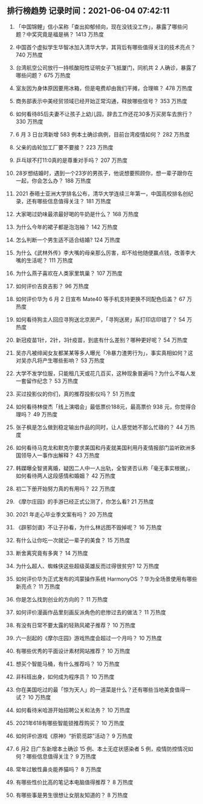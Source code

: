 
## 排行榜趋势 记录时间：2021-06-04 07:42:11
  
  1. 「中国锦鲤」信小呆称「查出抑郁倾向，现在没钱没工作」，暴露了哪些问题？中奖究竟是福是祸？ 1413 万热度
    
  2. 中国首个虚拟学生华智冰加入清华大学，其背后有哪些值得关注的技术亮点？ 740 万热度
    
  3. 台湾航空公司放行一持核酸阳性证明女子飞抵厦门，同机共 2 人确诊，暴露了哪些问题？ 675 万热度
    
  4. 室友因为身体原因要用冰箱，但是电费却由我们平摊，合理嘛？ 478 万热度
    
  5. 商务部表示中美经贸领域已经开始正常沟通，释放哪些信号？ 353 万热度
    
  6. 如何看待85后夫妻不让孩子上幼儿园，辞去工作还花30多万买房车去旅行？ 330 万热度
    
  7. 6 月 3 日台湾新增 583 例本土确诊病例，目前台湾疫情如何？ 282 万热度
    
  8. 父亲的齿轮加工厂要不要接？ 223 万热度
    
  9. 乒乓球不打11:0真的是尊重对手吗？ 207 万热度
    
  10. 28岁想结婚时，遇到一个23岁的男孩子，他说想要照顾你，想一辈子跟你在一起，你会怎么办？ 188 万热度
    
  11. 2021 泰晤士亚洲大学排名公布，清华大学连续三年第一，中国高校排名创纪录，还有哪些信息值得关注？ 181 万热度
    
  12. 大家喝过奶味最浓最好喝的牛奶是什么？ 168 万热度
    
  13. 为什么今年的裙子都是泡泡袖？ 142 万热度
    
  14. 怎么判断一个男生适不适合结婚? 124 万热度
    
  15. 为什么《武林外传》李大嘴的母亲那么厉害，却不给他随便赢点钱，改善李大嘴的生活呢？ 111 万热度
    
  16. 为什么燕子喜欢在人类家里筑巢？ 107 万热度
    
  17. 如何评价吉良吉影？ 96 万热度
    
  18. 如何评价华为 6 月 2 日宣布 Mate40 等手机支持更换不同配色后盖？ 67 万热度
    
  19. 如何看待狗主人回应寻狗送北京房产，「寻狗送房」系打印店印错了？ 54 万热度
    
  20. 新冠疫苗1针，2针，3针疫苗，到底有什么差别？哪种更好呢？ 54 万热度
    
  21. 吴亦凡被绯闻女友都某某等多人曝光「冷暴力渣男行为」，事实真相如何？这对吴亦凡将产生哪些影响？ 53 万热度
    
  22. 大学不发学位服，只能租几天或花几百买，这种现象普遍吗？为什么不每人发一套留作纪念？ 53 万热度
    
  23. 买过投影仪的你们，真的推荐投影仪吗？ 51 万热度
    
  24. 如何看待林俊杰「线上演唱会」最低票价188元，最高票价 938 元，你觉得合理吗？ 49 万热度
    
  25. 张子枫是怎么做到稳定输出作品的同时，让人感觉她不那么忙碌的？ 44 万热度
    
  26. 如何看待马克龙和默克尔要求美国和丹麦就美国利用丹麦情报部门监听欧洲多国领导人一事作出解释？ 43 万热度
    
  27. 韩媒曝全智贤离婚，疑因二人中一人出轨，全智贤否认称「毫无事实根据」，如何看待两人这段感情和婚姻？ 42 万热度
    
  28. 初二下册开始努力真的有用吗？ 22 万热度
    
  29. 《摩尔庄园》的手游已经正式公测了，你怎么看? 21 万热度
    
  30. 2021 年走心毕业季文案有吗？ 20 万热度
    
  31. 《辟邪剑谱》不让子孙看，为什么林远图不毁掉呢？ 16 万热度
    
  32. 有什么让你吃一次就记一辈子的美食？ 15 万热度
    
  33. 断舍离究竟有多爽？ 14 万热度
    
  34. 为什么超人、蜘蛛侠这些超级英雄反而过得很贫穷? 12 万热度
    
  35. 如何评价华为正式发布的鸿蒙操作系统 HarmonyOS ？华为全场景使用有哪些新亮点？ 11 万热度
    
  36. 你是怎么找到创业的方向的？ 11 万热度
    
  37. 如何评价漫画作品里刻画反派角色的悲惨过去的做法？ 11 万热度
    
  38. 有没有日常不要太露的轻熟风裙子推荐？ 10 万热度
    
  39. 六一刮起的《摩尔庄园》游戏热度会超过一个月吗？ 10 万热度
    
  40. 有哪些优秀的平面设计素材网站推荐？ 10 万热度
    
  41. 想买个智能马桶，有什么推荐吗？ 10 万热度
    
  42. 非科班出身，如何成为程序员？ 10 万热度
    
  43. 你在美国吃过的最「惊为天人」的一道菜是什么？还有哪些当地美食值得一试？ 10 万热度
    
  44. 如何看待米哈游开始招聘公关和法务？ 10 万热度
    
  45. 2021年618有哪些智能锁推荐购买？ 10 万热度
    
  46. 如何评价游戏《原神》“折箭觅踪”活动？ 9 万热度
    
  47. 6 月2 日广东新增本土确诊 15 例、本土无症状感染者 5 例，疫情防控情况如何？哪些信息值得关注？ 9 万热度
    
  48. 常年过敏性鼻炎能养猫吗？ 8 万热度
    
  49. 有哪些性价比高的笔记本电脑值得推荐？ 8 万热度
    
  50. 有哪些事是男生很想让女朋友知道的？ 8 万热度
    